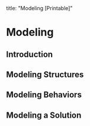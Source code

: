 <frontmatter>
title: "Modeling [Printable]"
</frontmatter>

<link rel="stylesheet" href="{{baseUrl}}/css/textbook.css">

<div class="website-content">

<div id="main">

# Modeling

## Introduction

<include src="introduction/what/print.md" />
<include src="introduction/how/print.md" />
<include src="introduction/umlModels/print.md" />

## Modeling Structures

<include src="modelingStructures/classDiagramsBasic/print.md" />
<!-- <include src="modelingStructures/classDiagramsIntermediate/print.md" /> -->
<!-- <include src="modelingStructures/classDiagramsAdvanced/print.md" /> -->
<include src="modelingStructures/objectDiagrams/print.md" />
<include src="modelingStructures/objectOrientedDomainModels/print.md" />
<include src="modelingStructures/deploymentDiagrams/print.md" />
<include src="modelingStructures/componentDiagrams/print.md" />
<include src="modelingStructures/packageDiagrams/print.md" />
<include src="modelingStructures/compositeStructureDiagrams/print.md" />

## Modeling Behaviors

<include src="modelingBehaviors/activityDiagrams/print.md" />
<include src="modelingBehaviors/sequenceDiagramsBasic/print.md" />
<!-- <include src="modelingBehaviors/sequenceDiagramsIntermediate/print.md" /> -->
<!-- <include src="modelingBehaviors/sequenceDiagramsAdvanced/print.md" /> -->
<include src="modelingBehaviors/useCaseDiagrams/print.md" />
<include src="modelingBehaviors/timingDiagrams/print.md" />
<include src="modelingBehaviors/interactionOverviewDiagrams/print.md" />
<include src="modelingBehaviors/communicationDiagrams/print.md" />
<include src="modelingBehaviors/stateMachineDiagrams/print.md" />

## Modeling a Solution

<include src="modelingASolution/introduction/print.md" />
<include src="modelingASolution/basic/print.md" />
<include src="modelingASolution/intermediate/print.md" />

<!-- TODO: add review -->

</div>

</div>
